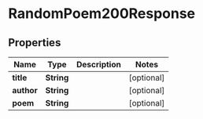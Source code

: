 

# RandomPoem200Response

## Properties

Name | Type | Description | Notes
------------ | ------------- | ------------- | -------------
**title** | **String** |  |  [optional]
**author** | **String** |  |  [optional]
**poem** | **String** |  |  [optional]




